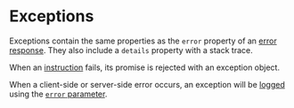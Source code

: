 # Exceptions

Exceptions contain the same properties as the `error` property of an
[error response](../../client/request/error.md#error-responses). They also
include a `details` property with a stack trace.

When an [instruction](README.md) fails, its promise is rejected with an
exception object.

When a client-side or server-side error occurs, an exception will be
[logged](../quality/logging.md) using the
[`error` parameter](../quality/logging.md#functions-parameters).
